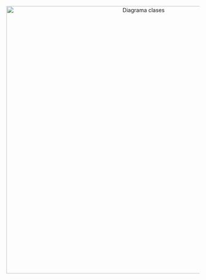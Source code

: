 <br>
 <div align="center">
    <img src="[./assets/Objetos.png](https://github.com/j-egoavil/diagrama-UML/blob/5e62b960c140c3e42a94be66b95b8b78076dc4ba/Mermaid%20Chart%20-%20Create%20complex%2C%20visual%20diagrams%20with%20text.%20A%20smarter%20way%20of%20creating%20diagrams.-2025-09-10-111555.mmd)" alt="Diagrama clases" width="700" height="auto">
</div>
